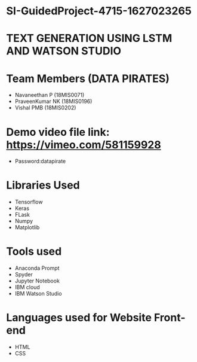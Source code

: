# SI-GuidedProject-4715-1627023265

# TEXT GENERATION USING LSTM AND WATSON STUDIO

#  Team Members (DATA PIRATES)
* Navaneethan P    (18MIS0071)
* PraveenKumar NK  (18MIS0196)
* Vishal PMB       (18MIS0202)

# Demo video file link:  https://vimeo.com/581159928
* Password:datapirate


# Libraries Used
* Tensorflow
* Keras
* FLask
* Numpy
* Matplotlib


# Tools used 
* Anaconda Prompt
* Spyder
* Jupyter Notebook
* IBM cloud
* IBM Watson Studio

# Languages used for Website Front-end
* HTML
* CSS







